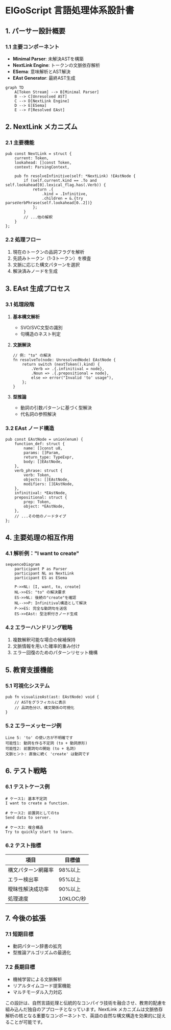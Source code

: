 # EIGoScript 言語処理体系設計書

## 1. パーサー設計概要

### 1.1 主要コンポーネント
- **Minimal Parser**: 未解決ASTを構築
- **NextLink Engine**: トークンの文脈依存解析
- **ESema**: 意味解析とAST解決
- **EAst Generator**: 最終AST生成

```mermaid
graph TD
    A[Token Stream] --> B[Minimal Parser]
    B --> C[Unresolved AST]
    C --> D[NextLink Engine]
    D --> E[ESema]
    E --> F[Resolved EAst]
```

## 2. NextLink メカニズム

### 2.1 主要機能
```zig
pub const NextLink = struct {
    current: Token,
    lookahead: []const Token,
    context: ParsingContext,

    pub fn resolveInfinitive(self: *NextLink) !EAstNode {
        if (self.current.kind == .To and self.lookahead[0].lexical_flag.has(.Verb)) {
            return .{
                .kind = .Infinitive,
                .children = &.{try parseVerbPhrase(self.lookahead[0..2])}
            };
        }
        // ...他の解釈
    }
};
```

### 2.2 処理フロー
1. 現在のトークンの品詞フラグを解析
2. 先読みトークン（1-3トークン）を検査
3. 文脈に応じた構文パターンを選択
4. 解決済みノードを生成

## 3. EAst 生成プロセス

### 3.1 処理段階
1. **基本構文解析**
   - SVO/SVC文型の識別
   - 句構造のネスト判定

2. **文脈解決**
   ```zig
   // 例: "to" の解決
   fn resolveTo(node: UnresolvedNode) EAstNode {
       return switch (nextToken().kind) {
           .Verb => .{.infinitival = node},
           .Noun => .{.prepositional = node},
           else => error("Invalid 'to' usage"),
       };
   }
   ```

3. **型推論**
   - 動詞の引数パターンに基づく型解決
   - 代名詞の参照解決

### 3.2 EAst ノード構造
```zig
pub const EAstNode = union(enum) {
    function_def: struct {
        name: []const u8,
        params: []Param,
        return_type: TypeExpr,
        body: []EAstNode,
    },
    verb_phrase: struct {
        verb: Token,
        objects: []EAstNode,
        modifiers: []EAstNode,
    },
    infinitival: *EAstNode,
    prepositional: struct {
        prep: Token,
        object: *EAstNode,
    },
    // ...その他のノードタイプ
};
```

## 4. 主要処理の相互作用

### 4.1 解析例："I want to create"
```mermaid
sequenceDiagram
    participant P as Parser
    participant NL as NextLink
    participant ES as ESema
    
    P->>NL: [I, want, to, create]
    NL->>ES: "to" の解決要求
    ES->>NL: 後続の"create"を確認
    NL-->>P: Infinitival構造として解決
    P->>ES: 完全な動詞句を送信
    ES->>EAst: 型注釈付きノード生成
```

### 4.2 エラーハンドリング戦略
1. 複数解釈可能な場合の候補保持
2. 文脈情報を用いた確率的重み付け
3. エラー回復のためのパターンリセット機構

## 5. 教育支援機能

### 5.1 可視化システム
```zig
pub fn visualizeAst(ast: EAstNode) void {
    // ASTをグラフィカルに表示
    // 品詞色分け、構文関係の可視化
}
```

### 5.2 エラーメッセージ例
```
Line 5: 'to' の使い方が不明確です
可能性1: 動詞を作る不定詞 (to + 動詞原形)
可能性2: 前置詞句の開始 (to + 名詞)
文脈ヒント: 直後に続く 'create' は動詞です
```

## 6. テスト戦略

### 6.1 テストケース例
```eigoscript
# ケース1: 基本不定詞
I want to create a function.

# ケース2: 前置詞としてのto
Send data to server.

# ケース3: 複合構造
Try to quickly start to learn.
```

### 6.2 テスト指標
| 項目 | 目標値 |
|------|--------|
| 構文パターン網羅率 | 98%以上 |
| エラー検出率 | 95%以上 |
| 曖昧性解決成功率 | 90%以上 |
| 処理速度 | 10KLOC/秒 |

## 7. 今後の拡張

### 7.1 短期目標
- 動詞パターン辞書の拡充
- 型推論アルゴリズムの最適化

### 7.2 長期目標
- 機械学習による文脈解析
- リアルタイムコード提案機能
- マルチモーダル入力対応

この設計は、自然言語処理と伝統的なコンパイラ技術を融合させ、教育的配慮を組み込んだ独自のアプローチとなっています。NextLink メカニズムは文脈依存解析の核となる重要なコンポーネントで、英語の自然な構文構造を効果的に捉えることが可能です。
